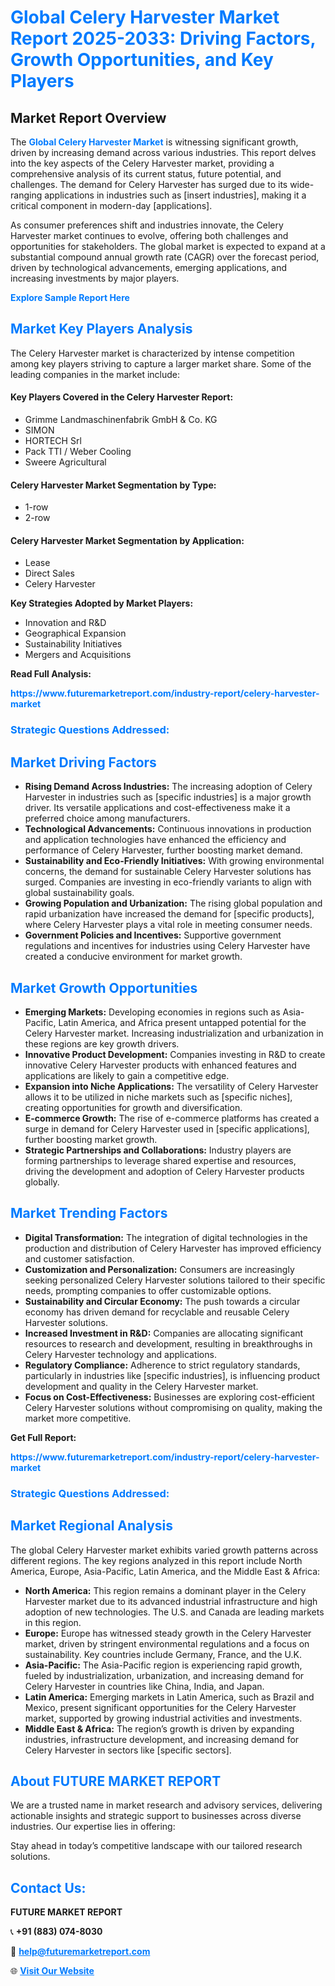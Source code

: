 <h1 style="color: #007BFF;">Global Celery Harvester Market Report 2025-2033: Driving Factors, Growth Opportunities, and Key Players</h1>

<section id="overview">
<h2>Market Report Overview</h2>
<p>The <a href="https://www.futuremarketreport.com/industry-report/celery-harvester-market" style="color: #007BFF; text-decoration: none;"><strong>Global Celery Harvester Market</strong></a> is witnessing significant growth, driven by increasing demand across various industries. This report delves into the key aspects of the Celery Harvester market, providing a comprehensive analysis of its current status, future potential, and challenges. The demand for Celery Harvester has surged due to its wide-ranging applications in industries such as [insert industries], making it a critical component in modern-day [applications].</p>
<p>As consumer preferences shift and industries innovate, the Celery Harvester market continues to evolve, offering both challenges and opportunities for stakeholders. The global market is expected to expand at a substantial compound annual growth rate (CAGR) over the forecast period, driven by technological advancements, emerging applications, and increasing investments by major players.</p>
</section>

<section id="overview">
<p><a href="https://www.futuremarketreport.com/request-sample/reportId=127813" style="color: #007BFF; text-decoration: none;"><strong>Explore Sample Report Here</strong></a></p>
</section>

<section id="key-players">
<h2 style="color: #007BFF;">Market Key Players Analysis</h2>
<p>The Celery Harvester market is characterized by intense competition among key players striving to capture a larger market share. Some of the leading companies in the market include:</p>
<h4>Key Players Covered in the Celery Harvester Report:</h4>
<ul><li>Grimme Landmaschinenfabrik GmbH &amp; Co. KG</li><li>SIMON</li><li>HORTECH Srl</li><li>Pack TTI / Weber Cooling</li><li>Sweere Agricultural</li></ul>
<h4>Celery Harvester Market Segmentation by Type:</h4>
<ul><li>1-row</li><li>2-row</li></ul>

<h4>Celery Harvester Market Segmentation by Application:</h4>
<ul><li>Lease</li><li>Direct Sales</li><li>Celery Harvester</li></ul>
<p><strong>Key Strategies Adopted by Market Players:</strong></p>
<ul>
<li>Innovation and R&D</li>
<li>Geographical Expansion</li>
<li>Sustainability Initiatives</li>
<li>Mergers and Acquisitions</li>
</ul>
</section>

<section>
<p><strong>Read Full Analysis: </strong></p><a href="https://www.futuremarketreport.com/industry-report/celery-harvester-market" style="color: #007BFF; text-decoration: none;"><strong>https://www.futuremarketreport.com/industry-report/celery-harvester-market</strong></a>
<h3 style="color: #007BFF;">Strategic Questions Addressed:</h3>
</section>

<section id="driving-factors">
<h2 style="color: #007BFF;">Market Driving Factors</h2>
<ul>
<li><strong>Rising Demand Across Industries:</strong> The increasing adoption of Celery Harvester in industries such as [specific industries] is a major growth driver. Its versatile applications and cost-effectiveness make it a preferred choice among manufacturers.</li>
<li><strong>Technological Advancements:</strong> Continuous innovations in production and application technologies have enhanced the efficiency and performance of Celery Harvester, further boosting market demand.</li>
<li><strong>Sustainability and Eco-Friendly Initiatives:</strong> With growing environmental concerns, the demand for sustainable Celery Harvester solutions has surged. Companies are investing in eco-friendly variants to align with global sustainability goals.</li>
<li><strong>Growing Population and Urbanization:</strong> The rising global population and rapid urbanization have increased the demand for [specific products], where Celery Harvester plays a vital role in meeting consumer needs.</li>
<li><strong>Government Policies and Incentives:</strong> Supportive government regulations and incentives for industries using Celery Harvester have created a conducive environment for market growth.</li>
</ul>
</section>

<section id="growth-opportunities">
<h2 style="color: #007BFF;">Market Growth Opportunities</h2>
<ul>
<li><strong>Emerging Markets:</strong> Developing economies in regions such as Asia-Pacific, Latin America, and Africa present untapped potential for the Celery Harvester market. Increasing industrialization and urbanization in these regions are key growth drivers.</li>
<li><strong>Innovative Product Development:</strong> Companies investing in R&D to create innovative Celery Harvester products with enhanced features and applications are likely to gain a competitive edge.</li>
<li><strong>Expansion into Niche Applications:</strong> The versatility of Celery Harvester allows it to be utilized in niche markets such as [specific niches], creating opportunities for growth and diversification.</li>
<li><strong>E-commerce Growth:</strong> The rise of e-commerce platforms has created a surge in demand for Celery Harvester used in [specific applications], further boosting market growth.</li>
<li><strong>Strategic Partnerships and Collaborations:</strong> Industry players are forming partnerships to leverage shared expertise and resources, driving the development and adoption of Celery Harvester products globally.</li>
</ul>
</section>

<section id="trending-factors">
<h2 style="color: #007BFF;">Market Trending Factors</h2>
<ul>
<li><strong>Digital Transformation:</strong> The integration of digital technologies in the production and distribution of Celery Harvester has improved efficiency and customer satisfaction.</li>
<li><strong>Customization and Personalization:</strong> Consumers are increasingly seeking personalized Celery Harvester solutions tailored to their specific needs, prompting companies to offer customizable options.</li>
<li><strong>Sustainability and Circular Economy:</strong> The push towards a circular economy has driven demand for recyclable and reusable Celery Harvester solutions.</li>
<li><strong>Increased Investment in R&D:</strong> Companies are allocating significant resources to research and development, resulting in breakthroughs in Celery Harvester technology and applications.</li>
<li><strong>Regulatory Compliance:</strong> Adherence to strict regulatory standards, particularly in industries like [specific industries], is influencing product development and quality in the Celery Harvester market.</li>
<li><strong>Focus on Cost-Effectiveness:</strong> Businesses are exploring cost-efficient Celery Harvester solutions without compromising on quality, making the market more competitive.</li>
</ul>
</section>

<section>
<p><strong>Get Full Report: </strong></p><a href="https://www.futuremarketreport.com/industry-report/celery-harvester-market" style="color: #007BFF; text-decoration: none;"><strong>https://www.futuremarketreport.com/industry-report/celery-harvester-market</strong></a>
<h3 style="color: #007BFF;">Strategic Questions Addressed:</h3>
</section>


<section id="regional-analysis">
<h2 style="color: #007BFF;">Market Regional Analysis</h2>
<p>The global Celery Harvester market exhibits varied growth patterns across different regions. The key regions analyzed in this report include North America, Europe, Asia-Pacific, Latin America, and the Middle East & Africa:</p>
<ul>
<li><strong>North America:</strong> This region remains a dominant player in the Celery Harvester market due to its advanced industrial infrastructure and high adoption of new technologies. The U.S. and Canada are leading markets in this region.</li>
<li><strong>Europe:</strong> Europe has witnessed steady growth in the Celery Harvester market, driven by stringent environmental regulations and a focus on sustainability. Key countries include Germany, France, and the U.K.</li>
<li><strong>Asia-Pacific:</strong> The Asia-Pacific region is experiencing rapid growth, fueled by industrialization, urbanization, and increasing demand for Celery Harvester in countries like China, India, and Japan.</li>
<li><strong>Latin America:</strong> Emerging markets in Latin America, such as Brazil and Mexico, present significant opportunities for the Celery Harvester market, supported by growing industrial activities and investments.</li>
<li><strong>Middle East & Africa:</strong> The region’s growth is driven by expanding industries, infrastructure development, and increasing demand for Celery Harvester in sectors like [specific sectors].</li>
</ul>
</section>

<footer>
<h2 style="color: #007BFF;">About FUTURE MARKET REPORT</h2>
<p>We are a trusted name in market research and advisory services, delivering actionable insights and strategic support to businesses across diverse industries. Our expertise lies in offering:</p>

<p>Stay ahead in today’s competitive landscape with our tailored research solutions.</p>

<h2 style="color: #007BFF;">Contact Us:</h2>
<p><strong>FUTURE MARKET REPORT</strong></p>
<p>📞 <strong>+91 (883) 074-8030</strong></p>
<p>📧 <strong><a href="mailto:help@futuremarketreport.com" style="color: #007BFF;">help@futuremarketreport.com</a></strong></p>
<p>🌐 <strong><a href="https://www.futuremarketreport.com/" style="color: #007BFF;">Visit Our Website</a></strong></p>
</footer>